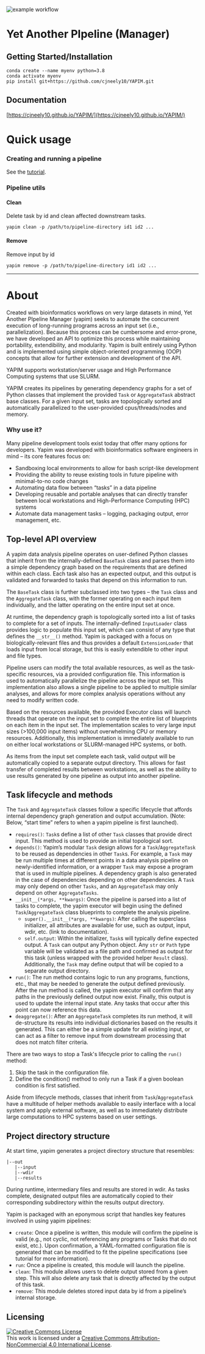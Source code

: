 ![example workflow](https://github.com/cjneely10/YAPIM/actions/workflows/ci.yml/badge.svg)

# Yet Another PIpeline (Manager)

## Getting Started/Installation 

```shell
conda create --name myenv python=3.8 
conda activate myenv  
pip install git+https://github.com/cjneely10/YAPIM.git
```

## Documentation

[https://cjneely10.github.io/YAPIM/](https://cjneely10.github.io/YAPIM/)


# Quick usage

### Creating and running a pipeline

See the [tutorial](https://github.com/cjneely10/YAPIM/tree/main/demo).

### Pipeline utils

#### Clean

Delete task by id and clean affected downstream tasks.

```shell
yapim clean -p /path/to/pipeline-directory id1 id2 ...
```

#### Remove

Remove input by id

```shell
yapim remove -p /path/to/pipeline-directory id1 id2 ...
```

------

# About

Created with bioinformatics workflows on very large datasets in mind, Yet Another PIpeline Manager (yapim) seeks to automate the concurrent execution of long-running programs across an input set (i.e., parallelization). Because this process can be cumbersome and error-prone, we have developed an API to optimize this process while maintaining portability, extendibility, and modularity. Yapim is built entirely using Python and is implemented using simple object-oriented programming (OOP) concepts that allow for further extension and development of the API.

YAPIM supports workstation/server usage and High Performance Computing systems that use SLURM.

YAPIM creates its pipelines by generating dependency graphs for a set of Python classes that implement the provided
`Task` or `AggregateTask` abstract base classes. For a given input set, tasks are topologically sorted and automatically 
parallelized to the user-provided cpus/threads/nodes and memory.

### Why use it? 

Many pipeline development tools exist today that offer many options for developers. Yapim was developed with bioinformatics software engineers in mind – its core features focus on: 

- Sandboxing local environments to allow for bash script-like development 
- Providing the ability to reuse existing tools in future pipeline with minimal-to-no code changes 
- Automating data flow between “tasks” in a data pipeline 
- Developing reusable and portable analyses that can directly transfer between local workstations and High-Performance Computing (HPC) systems 
- Automate data management tasks – logging, packaging output, error management, etc.

## Top-level API overview 

A yapim data analysis pipeline operates on user-defined Python classes that inherit from the internally-defined `BaseTask` class and parses them into a simple dependency graph based on the requirements that are defined within each class. Each task also has an expected output, and this output is validated and forwarded to tasks that depend on this information to run.

The `BaseTask` class is further subclassed into two types – the `Task` class and the `AggregateTask` class, with the former operating on each input item individually, and the latter operating on the entire input set at once.

At runtime, the dependency graph is topologically sorted into a list of tasks to complete for a set of inputs. The internally-defined `InputLoader` class provides logic to populate this input set, which can consist of any type that defines the `__str__()` method. Yapim is packaged with a focus on biologically-relevant files and thus provides a default `ExtensionLoader` that loads input from local storage, but this is easily extendible to other input and file types.

Pipeline users can modify the total available resources, as well as the task-specific resources, via a provided configuration file. This information is used to automatically parallelize the pipeline across the input set. This implementation also allows a single pipeline to be applied to multiple similar analyses, and allows for more complex analysis operations without any need to modify written code.

Based on the resources available, the provided Executor class will launch threads that operate on the input set to complete the entire list of blueprints on each item in the input set. The implementation scales to very large input sizes (>100,000 input items) without overwhelming CPU or memory resources. Additionally, this implementation is immediately available to run on either local workstations or SLURM-managed HPC systems, or both.

As items from the input set complete each task, valid output will be automatically copied to a separate output directory. This allows for fast transfer of completed results between workstations, as well as the ability to use results generated by one pipeline as output into another pipeline.

## Task lifecycle and methods 

The `Task` and `AggregateTask` classes follow a specific lifecycle that affords internal dependency graph generation and output accumulation.  (Note: Below, “start time” refers to when a yapim pipeline is first launched). 

- `requires()`: `Task`s define a list of other `Task` classes that provide direct input. This method is used to provide an initial topological sort.
- `depends()`: Yapim’s modular `Task` design allows for a `Task`/`AggregateTask` to be reused as dependencies in other `Task`s. For example, a `Task` may be run multiple times at different points in a data analysis pipeline on newly-identified information, or a wrapper `Task` may expose a program that is used in multiple pipelines. A dependency graph is also generated in the case of dependencies depending on other dependencies. A `Task` may only depend on other `Tasks`, and an `AggregateTask` may only depend on other `AggregateTasks`.
- `__init__(*args, **kwargs)`: Once the pipeline is parsed into a list of tasks to complete, the yapim executor will begin using the defined `Task`/`AggregateTask` class blueprints to complete the analysis pipeline.
    - `super().__init__(*args, **kwargs)`: After calling the superclass initializer, all attributes are available for use, such as output, input, wdir, etc. (link to documentation).
    - `self.output`: Within the initializer, `Task`s will typically define expected output. A `Task` can output any Python object. Any `str` or `Path` type variable will be validated as a file path and confirmed as output for this task (unless wrapped with the provided helper `Result` class). Additionally, the `Task` may define output that will be copied to a separate output directory.
- `run()`: The run method contains logic to run any programs, functions, etc., that may be needed to generate the output defined previously. After the run method is called, the yapim executor will confirm that any paths in the previously defined output now exist. Finally, this output is used to update the internal input state. Any tasks that occur after this point can now reference this data. 
- `deaggregate()`: After an `AggregateTask` completes its run method, it will de-structure its results into individual dictionaries based on the results it generated. This can either be a simple update for all existing input, or can act as a filter to remove input from downstream processing that does not match filter criteria.

There are two ways to stop a Task's lifecycle prior to calling the `run()` method:

1. Skip the task in the configuration file.
2. Define the condition() method to only run a Task if a given boolean condition is first satisfied.

Aside from lifecycle methods, classes that inherit from `Task`/`AggregateTask` have a multitude of helper methods available to easily interface with a local system and apply external software, as well as to immediately distribute large computations to HPC systems based on user settings. 

## Project directory structure

At start time, yapim generates a project directory structure that resembles: 

```shell
|--out 
   |--input 
   |--wdir 
   |--results 
```

During runtime, intermediary files and results are stored in wdir. As tasks complete, designated output files are automatically copied to their corresponding subdirectory within the results output directory.

Yapim is packaged with an eponymous script that handles key features involved in using yapim pipelines: 

- `create`: Once a pipeline is written, this module will confirm the pipeline is valid (e.g., not cyclic, not referencing any programs or Tasks that do not exist, etc.). Upon confirmation, a YAML-formatted configuration file is generated that can be modified to fit the pipeline specifications (see tutorial for more information). 
- `run`: Once a pipeline is created, this module will launch the pipeline. 
- `clean`: This module allows users to delete output stored from a given step. This will also delete any task that is directly affected by the output of this task. 
- `remove`: This module deletes stored input data by id from a pipeline’s internal storage.

## Licensing

<a rel="license" href="http://creativecommons.org/licenses/by-nc/4.0/"><img alt="Creative Commons License" style="border-width:0" src="https://i.creativecommons.org/l/by-nc/4.0/88x31.png" /></a><br />This work is licensed under a <a rel="license" href="http://creativecommons.org/licenses/by-nc/4.0/">Creative Commons Attribution-NonCommercial 4.0 International License</a>.